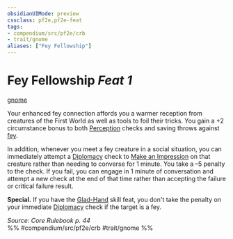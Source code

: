 ```yaml
---
obsidianUIMode: preview
cssclass: pf2e,pf2e-feat
tags:
- compendium/src/pf2e/crb
- trait/gnome
aliases: ["Fey Fellowship"]
---
```

# Fey Fellowship  *Feat 1*  
[gnome](/rules/traits/gnome.md)  


Your enhanced fey connection affords you a warmer reception from creatures of the First World as well as tools to foil their tricks. You gain a +2 circumstance bonus to both [Perception](/compendium/skills.md#Perception) checks and saving throws against [fey](/rules/traits/fey.md).

In addition, whenever you meet a fey creature in a social situation, you can immediately attempt a [Diplomacy](/compendium/skills.md#Diplomacy) check to [Make an Impression](/rules/actions/make-an-impression.md) on that creature rather than needing to converse for 1 minute. You take a –5 penalty to the check. If you fail, you can engage in 1 minute of conversation and attempt a new check at the end of that time rather than accepting the failure or critical failure result.

**Special.** If you have the [Glad-Hand](/compendium/feats/glad-hand.md) skill feat, you don't take the penalty on your immediate [Diplomacy](/compendium/skills.md#Diplomacy) check if the target is a fey.

*Source: Core Rulebook p. 44*  
%% #compendium/src/pf2e/crb #trait/gnome %%